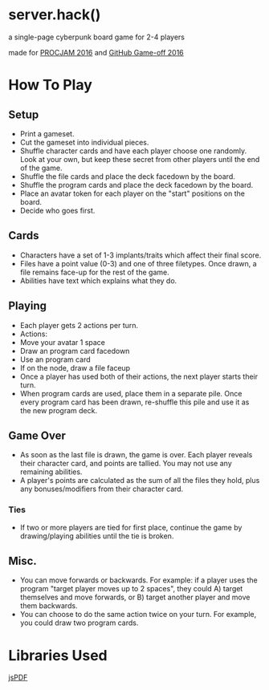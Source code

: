 # server.hack() #
a single-page cyberpunk board game for 2-4 players

made for [PROCJAM 2016](https://itch.io/jam/procjam) and [GitHub Game-off 2016](https://github.com/github/game-off-2016)

# How To Play #
## Setup ##
- Print a gameset.
- Cut the gameset into individual pieces.
- Shuffle character cards and have each player choose one randomly. Look at your own, but keep these secret from other players until the end of the game.
- Shuffle the file cards and place the deck facedown by the board.
- Shuffle the program cards and place the deck facedown by the board.
- Place an avatar token for each player on the "start" positions on the board.
- Decide who goes first.

## Cards ##
- Characters have a set of 1-3 implants/traits which affect their final score.
- Files have a point value (0-3) and one of three filetypes. Once drawn, a file remains face-up for the rest of the game.
- Abilities have text which explains what they do. 

## Playing ##
- Each player gets 2 actions per turn.
- Actions:
 - Move your avatar 1 space
 - Draw an program card facedown
 - Use an program card
 - If on the node, draw a file faceup
- Once a player has used both of their actions, the next player starts their turn.
- When program cards are used, place them in a separate pile. Once every program card has been drawn, re-shuffle this pile and use it as the new program deck.

## Game Over ##
- As soon as the last file is drawn, the game is over. Each player reveals their character card, and points are tallied. You may not use any remaining abilities.
- A player's points are calculated as the sum of all the files they hold, plus any bonuses/modifiers from their character card.
### Ties ###
- If two or more players are tied for first place, continue the game by drawing/playing abilities until the tie is broken.

## Misc. ##
- You can move forwards or backwards. For example: if a player uses the program "target player moves up to 2 spaces", they could A) target themselves and move forwards, or B) target another player and move them backwards.
- You can choose to do the same action twice on your turn. For example, you could draw two program cards.

# Libraries Used #
[jsPDF](https://github.com/MrRio/jsPDF)